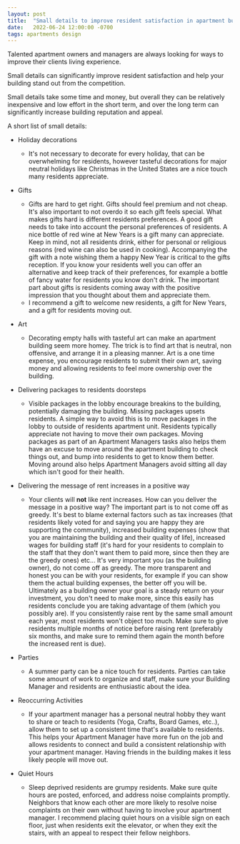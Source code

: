 ```yaml
---
layout: post
title:  "Small details to improve resident satisfaction in apartment buildings"
date:   2022-06-24 12:00:00 -0700
tags: apartments design
---
```


Talented apartment owners and managers are always looking for ways to improve their clients living experience.

Small details can significantly improve resident satisfaction and help your building stand out from the competition.

Small details take some time and money, but overall they can be relatively inexpensive and low effort in the short term, and over the long term can significantly increase building reputation and appeal.

A short list of small details:

- Holiday decorations
    - It's not necessary to decorate for every holiday, that can be overwhelming for residents, however tasteful decorations for major neutral holidays like Christmas in the United States are a nice touch many residents appreciate.

- Gifts
    - Gifts are hard to get right. Gifts should feel premium and not cheap. It's also important to not overdo it so each gift feels special. What makes gifts hard is different residents preferences. A good gift needs to take into account the personal preferences of residents. A nice bottle of red wine at New Years is a gift many can appreciate. Keep in mind, not all residents drink, either for personal or religious reasons (red wine can also be used in cooking). Accompanying the gift with a note wishing them a happy New Year is critical to the gifts reception. If you know your residents well you can offer an alternative and keep track of their preferences, for example a bottle of fancy water for residents you know don't drink. The important part about gifts is residents coming away with the positive impression that you thought about them and appreciate them.
    - I recommend a gift to welcome new residents, a gift for New Years, and a gift for residents moving out.

- Art
    - Decorating empty halls with tasteful art can make an apartment building seem more homey. The trick is to find art that is neutral, non offensive, and arrange it in a pleasing manner. Art is a one time expense, you encourage residents to submit their own art, saving money and allowing residents to feel more ownership over the building.

- Delivering packages to residents doorsteps
    - Visible packages in the lobby encourage breakins to the building, potentially damaging the building. Missing packages upsets residents. A simple way to avoid this is to move packages in the lobby to outside of residents apartment unit. Residents typically appreciate not having to move their own packages. Moving packages as part of an Apartment Managers tasks also helps them have an excuse to move around the apartment building to check things out, and bump into residents to get to know them better. Moving around also helps Apartment Managers avoid sitting all day which isn't good for their health.

- Delivering the message of rent increases in a positive way
    - Your clients will __not__ like rent increases. How can you deliver the message in a positive way? The important part is to not come off as greedy. It's best to blame external factors such as tax increases (that residents likely voted for and saying you are happy they are supporting the community), increased building expenses (show that you are maintaining the building and their quality of life), increased wages for building staff (it's hard for your residents to complain to the staff that they don't want them to paid more, since then they are the greedy ones) etc... It's very important you (as the building owner), do not come off as greedy. The more transparent and honest you can be with your residents, for example if you can show them the actual building expenses, the better off you will be. Ultimately as a building owner your goal is a steady return on your investment, you don't need to make more, since this easily has residents conclude you are taking advantage of them (which you possibly are). If you consistently raise rent by the same small amount each year, most residents won't object too much. Make sure to give residents multiple months of notice before raising rent (preferably six months, and make sure to remind them again the month before the increased rent is due).

- Parties
    - A summer party can be a nice touch for residents. Parties can take some amount of work to organize and staff, make sure your Building Manager and residents are enthusiastic about the idea.

- Reoccurring Activities
    - If your apartment manager has a personal neutral hobby they want to share or teach to residents (Yoga, Crafts, Board Games, etc..), allow them to set up a consistent time that's available to residents. This helps your Apartment Manager have more fun on the job and allows residents to connect and build a consistent relationship with your apartment manager. Having friends in the building makes it less likely people will move out.

- Quiet Hours
    - Sleep deprived residents are grumpy residents. Make sure quite hours are posted, enforced, and address noise complaints promptly. Neighbors that know each other are more likely to resolve noise complaints on their own without having to involve your apartment manager. I recommend placing quiet hours on a visible sign on each floor, just when residents exit the elevator, or when they exit the stairs, with an appeal to respect their fellow neighbors.